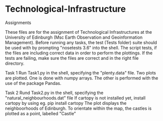# Technological-Infrastructure
Assignments

These files are for the assignment of Technological Infrastructures at the University of Edinburgh (Msc Earth Observation and Geoinformation Management).
Before running any tasks, the test (Tests folder) suite should be used with by prompting "nosetests 3.6" into the shell.
The script tests, if the files are including correct data in order to perform the plottings.
If the tests are failing, make sure the files are correct and in the right file directory.


Task 1
Run Task1.py in the shell, specifying the "plenty.data" file.
Two plots are plotted. One is done with numpy arrays. The other is performed with the use of the package Pandas.

Task 2
Rund Task2.py in the shell, specifying the "natural_neighbourhoods.dat" file
If cartopy is not installed yet, install cartopy by using eg. pip install cartopy
The plot displays the neighboorhoods of Edinburgh. To orientate within the map, the castles is plotted as a point, labelled "Castle"



